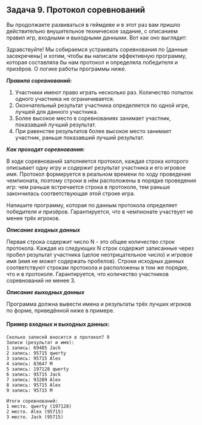 ## Задача 9. Протокол соревнований
Вы продолжаете развиваться в геймдеве и в этот раз вам пришло действительно внушительное техническое задание, с описанием правил игр, входными и выходными данными. Вот как оно выглядит:

Здравствуйте! Мы собираемся устраивать соревнования по [данные засекречены] и хотим, чтобы вы написали эффективную программу, которая составляла бы нам протокол и определяла победителя и призёров. О логике работы программы ниже.

**_Правила соревнований:_**
1. Участники имеют право играть несколько раз. Количество попыток одного участника не ограничивается. 
2. Окончательный результат участника определяется по одной игре, лучшей для данного участника.
3. Более высокое место в соревнованиях занимает участник, показавший лучший результат.
4. При равенстве результатов более высокое место занимает участник, раньше показавший лучший результат.

**_Как проходят соревнования:_**

В ходе соревнований заполняется протокол, каждая строка которого описывает одну игру и содержит результат участника и его игровое имя. Протокол формируется в реальном времени по ходу проведения чемпионата, поэтому строки в нём расположены в порядке проведения игр: чем раньше встречается строка в протоколе, тем раньше закончилась соответствующая этой строке игра.

Напишите программу, которая по данным протокола определяет победителя и призёров. Гарантируется, что в чемпионате участвует не менее трёх игроков.

**_Описание входных данных_**

Первая строка содержит число N - это общее количество строк протокола. Каждая из следующих N строк содержит записанные через пробел результат участника (целое неотрицательное число) и игровое имя (имя не может содержать пробелов). Строки исходных данных соответствуют строкам протокола и расположены в том же порядке, что и в протоколе.
Гарантируется, что количество участников соревнований не менее 3.

**_Описание выходных данных_**

Программа должна вывести имена и результаты трёх лучших игроков по форме, приведённой ниже в примере.


#### Пример входных и выходных данных:
```
Сколько записей вносится в протокол? 9
Записи (результат и имя):
1 запись: 69485 Jack 
2 запись: 95715 qwerty 
3 запись: 95715 Alex 
4 запись: 83647 M
5 запись: 197128 qwerty 
6 запись: 95715 Jack 
7 запись: 93289 Alex 
8 запись: 95715 Alex 
9 запись: 95715 M

Итоги соревнований:
1 место. qwerty (197128)
2 место. Alex (95715)
3 место. Jack (95715)
```
